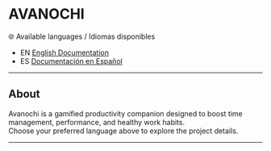 # AVANOCHI

🌐 Available languages / Idiomas disponibles  

- EN [English Documentation](assets/project_dev/README_EN.md)  
- ES [Documentación en Español](assets/project_dev/README_ES.md)  

---

## About

Avanochi is a gamified productivity companion designed to boost time management, performance, and healthy work habits.  
Choose your preferred language above to explore the project details.  

---
